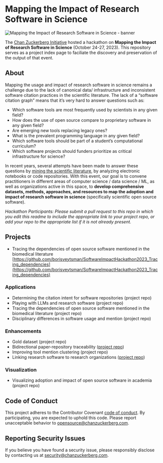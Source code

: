# Mapping the Impact of Research Software in Science
![Mapping the Impact of Research Software in Science - banner](software-impact-hackathon-banner.png?raw=true "Mapping the Impact of Research Software in Science")

The [Chan Zuckerberg Initiative](https://chanzuckerberg.com/science) hosted a hackathon on **Mapping the Impact of Research Software in Science** (October 24-27, 2023). This repository serves as a project index page to faciliate the discovery and preservation of the output of that event.

## About
Mapping the usage and impact of research software in science remains a challenge due to the lack of canonical data/ infrastructure and inconsistent software citation practices in the scientific literature. The lack of a “software citation graph” means that it’s very hard to answer questions such as: 
- Which software tools are most frequently used by scientists in any given field?
- How does the use of open source compare to proprietary software in any given field?
- Are emerging new tools replacing legacy ones?
- What is the prevalent programming language in any given field?
- Which software tools should be part of a student’s computational curriculum?
- Which software projects should funders prioritize as critical infrastructure for science?
  
In recent years, several attempts have been made to answer these questions by [mining the scientific literature](https://github.com/chanzuckerberg/software-mentions), by analyzing electronic notebooks or code repositories. With this event, our goal is to convene practitioners in different areas of computer science / data science / ML, as well as organizations active in this space, to **develop comprehensive datasets, methods, approaches, and resources to map the adoption and impact of research software in science** (specifically scientific open source software).

_Hackathon Participants: Please submit a pull request to this repo in which you edit this readme to include the appropriate link to your project repo, or add your repo to the appropriate list if it is not already present._
## Projects

- Tracing the dependencies of open source software mentioned in the biomedical literature [https://github.com/borisveytsman/SoftwareImpactHackathon2023_Tracing_dependencies](https://github.com/borisveytsman/SoftwareImpactHackathon2023_Tracing_dependencies)
  
### Applications

- Determining the citation intent for software repositories (project repo)
- Playing with LLMs and research software (project repo)
- Tracing the dependencies of open source software mentioned in the biomedical literature (project repo)
- Disciplinary differences in software usage and mention (project repo)

### Enhancements
- Gold dataset (project repo)
- Bidirectional paper-repository traceability ([project repo](https://github.com/ctreude/SoftwareImpactHackathon2023_BiDirectional))
- Improving tool mention clustering (project repo)
- Linking research software to research organizations ([project repo](https://github.com/jmelot/oss_to_orgs))

### Visualization
- Visualizing adoption and impact of open source software in academia (project repo)

## Code of Conduct
This project adheres to the Contributor Covenant [code of conduct](https://github.com/chanzuckerberg/.github/blob/master/CODE_OF_CONDUCT.md). By participating, you are expected to uphold this code. Please report unacceptable behavior to [opensource@chanzuckerberg.com](mailto:opensource@chanzuckerberg.com).

## Reporting Security Issues

If you believe you have found a security issue, please responsibly disclose by contacting us at [security@chanzuckerberg.com](mailto:security@chanzuckerberg.com).
